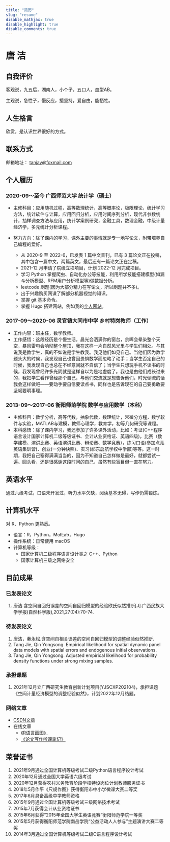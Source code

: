 ```yaml
---
title: "简历"
slug: "resume"
disable_mathjax: true
disable_highlight: true
disable_comments: true
---
```

# 唐 洁
## 自我评价
客观说，九五后，湖南人，小个子，五口人，血型AB。

主观说，急性子，慢反应，擅坚持，爱自由，能牺牲。

## 人生格言
欣赏，是认识世界很好的方式。

## 联系方式
邮箱地址： tanjay@foxmail.com

## 个人履历
### 2020-09～至今  广西师范大学  统计学（硕士）
- 主修科目：应用随机过程，高等数理统计，高等概率论，极限理论，统计学习方法，统计软件与计算，应用回归分析，应用时间序列分析，现代非参数统计，抽样调查方法与应用，统计学案例研究，金融工具，数理金融，中级计量经济学，多元统计分析课程。
- 努力方向：除了课内的学习，课外主要的事情就是专一地写论文，附带培养自己编程的爱好。

   - 从 2020-9 至 2022-6，已发表 1 篇中文普刊，已有 3 篇论文正在投稿，其中包含一篇中文，两篇英文，最后还有一篇论文正在定稿。
   - 2021-12 月申请了院级立项项目，计划 2022-12 月完成项目。
   - 学习 Python 掌握爬虫、自动化办公等技能，利用所学技能搭建模型(如漏斗分析模型、RFM用户分析模型等)做数据分析。
   - leetcode 刷题(因为大部分精力在写论文，所以刷题并不多)。
   - 出于兴趣购买网课了解部分机器视觉的知识。
   - 掌握 git 基本命令。
   - 掌握 Hugo 搭建网站，例如我的[个人网站](https://tang-jay.github.io)。

### 2017-09～2020-06  灵官镇大同市中学  乡村特岗教师（工作）

- 工作内容：班主任，数学教师。
- 工作感悟：这段经历是个慢生活，晨光会洒满你的窗台，余晖会晕染整个天空，暴风雷电会响彻整个屋顶，我在这样一片自然风光里与学生们相处。与其说我是教学生，真的不如说是学生教我。我见他们如见自己。当他们因为数学题头大的时候，我发现自己也曾因畏惧数学而忽略了动手；当学生否定自己的时候，我发现自己也总在不经意间就不自信了；当学生只想玩手机不读书的时候，我发现曾经许多光阴就是这样自以为是地虚度了。我也是由他们成长过来的，我把学生看作曾经那个自己，与他们交流就是想告诉他们，时光倒流的话我会这样做吧——要动手要自信要读点书，同样也是告诉现在的自己要勇敢要坚韧要明事理。

### 2013-09～2017-06  衡阳师范学院  数学与应用数学（本科）
- 主修科目：数学分析，高等代数，抽象代数，数理统计，常微分方程，数学软件与实验，MATLAB与建模，教师心理学，教育学，初等几何研究等课程。
- 本科感悟：除了课内学习，我还参加了许多课外活动，比如：考证(C++程序语言设计国家计算机二级等级证书、会计从业资格证、英语四级)，比赛（数学建模、演讲比赛、英语演讲比赛、辩论赛、数学竞赛），练习口语(参加点亮英语集训营)、创业(一分钟快照)、实习(祁东启航学校中学部)等等。这一时期，我把自己塞得满满当当的，因为不知道自己怎样做是最好，就都尝试一遍。回头看，还是很感谢这段时间的自己，虽然有些盲目但一直在努力。

## 英语水平
通过六级考试，口语未开发过，听力水平欠缺，阅读基本无碍，写作仍需锻炼。

## 计算机水平
对 R、Python 更熟悉。
- 语言：R，Python，~~MatLab~~，Hugo
- 操作系统：日常使用 macOS
- 计算机等级：
   - 国家计算机二级程序语言设计类之 C++、Python
   - 国家计算机三级之网络安全

## 目前成果

### 已发表论文
1. 唐洁.含空间自回归误差的空间自回归模型的经验欧氏似然推断[J].广西民族大学学报(自然科学版),2021,27(04):70-74. 

### 待发表论文
1. 唐洁，秦永松.含空间自相关误差的空间自回归模型的调整经验似然推断.
2. Tang Jie, Qin Yongsong. Empirical likelihood for spatial dynamic panel data models with spatial errors and endogenous initial observations.
3. Tang Jie, Qin Yongsong. Adjusted empirical likelihood for probability density functions under strong mixing samples.

### 承担课题
1. 2021年12月立广西研究生教育创新计划项目(YJSCXP202104)，承担课题《空间计量经济模型的调整经验似然》，计划2022年12月结题。

### 网络文章
- [CSDN文章](https://blog.csdn.net/JTang1995?type=lately)
- 在线文章 
   - [《R语言画图》](https://tang-jay.github.io/RBook) 
   - [《论文写作听课笔记》](https://tang-jay.github.io/EssayNotes/)

## 荣誉证书
1. 2021年9月通过全国计算机等级考试二级Python语言程序设计考试
1. 2020年12月通过全国大学英语六级考试
1. 2020年12月获得农村义务教育阶段学校特设岗位计划教师服务证书
1. 2018年5月作平《尺规作图》获得衡阳市中小学微课大赛二等奖
1. 2017年6月具备高级中学教师资格
1. 2015年9月通过全国计算机等级考试三级网络技术考试
1. 2015年7月获得会计从业资格证书
1. 2015年6月获得“2015年全国大学生英语竞赛”衡阳师范学院一等奖
1. 2015年5月获得衡阳师范学院南岳学院“公益活动人人参与”主题演讲大赛二等奖
1. 2014年3月通过全国计算机等级考试二级C语言程序设计考试